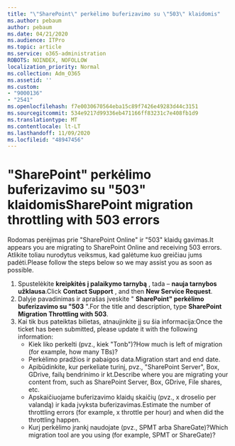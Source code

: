 ```yaml
---
title: "\"SharePoint\" perkėlimo buferizavimo su \"503\" klaidomis"
ms.author: pebaum
author: pebaum
ms.date: 04/21/2020
ms.audience: ITPro
ms.topic: article
ms.service: o365-administration
ROBOTS: NOINDEX, NOFOLLOW
localization_priority: Normal
ms.collection: Adm_O365
ms.assetid: ''
ms.custom:
- "9000136"
- "2541"
ms.openlocfilehash: f7e0030670564eba15c89f7426e49283d44c3151
ms.sourcegitcommit: 534e9217d99336eb471166ff83231c7e408fb1d9
ms.translationtype: MT
ms.contentlocale: lt-LT
ms.lasthandoff: 11/09/2020
ms.locfileid: "48947456"
---
```

# <a name="sharepoint-migration-throttling-with-503-errors"></a><span data-ttu-id="f7402-102">"SharePoint" perkėlimo buferizavimo su "503" klaidomis</span><span class="sxs-lookup"><span data-stu-id="f7402-102">SharePoint migration throttling with 503 errors</span></span>

<span data-ttu-id="f7402-103">Rodomas perėjimas prie "SharePoint Online" ir "503" klaidų gavimas.</span><span class="sxs-lookup"><span data-stu-id="f7402-103">It appears you are migrating to SharePoint Online and receiving 503 errors.</span></span> <span data-ttu-id="f7402-104">Atlikite toliau nurodytus veiksmus, kad galėtume kuo greičiau jums padėti.</span><span class="sxs-lookup"><span data-stu-id="f7402-104">Please follow the steps below so we may assist you as soon as possible.</span></span>

1. <span data-ttu-id="f7402-105">Spustelėkite **kreipkitės į palaikymo tarnybą** , tada – **nauja tarnybos užklausa**.</span><span class="sxs-lookup"><span data-stu-id="f7402-105">Click **Contact Support** , and then **New Service Request**.</span></span>
2. <span data-ttu-id="f7402-106">Dalyje pavadinimas ir aprašas įveskite " **SharePoint" perkėlimo buferizavimo su "503** ".</span><span class="sxs-lookup"><span data-stu-id="f7402-106">For the title and description, type **SharePoint Migration Throttling with 503**.</span></span>
3. <span data-ttu-id="f7402-107">Kai tik bus pateiktas bilietas, atnaujinkite jį su šia informacija:</span><span class="sxs-lookup"><span data-stu-id="f7402-107">Once the ticket has been submitted, please update it with the following information:</span></span>
    - <span data-ttu-id="f7402-108">Kiek liko perkelti (pvz., kiek "Tonb")?</span><span class="sxs-lookup"><span data-stu-id="f7402-108">How much is left of migration (for example, how many TBs)?</span></span>
    - <span data-ttu-id="f7402-109">Perkėlimo pradžios ir pabaigos data.</span><span class="sxs-lookup"><span data-stu-id="f7402-109">Migration start and end date.</span></span>
    - <span data-ttu-id="f7402-110">Apibūdinkite, kur perkeliate turinį, pvz., "SharePoint Server", Box, GDrive, failų bendrinimo ir kt.</span><span class="sxs-lookup"><span data-stu-id="f7402-110">Describe where you are migrating your content from, such as SharePoint Server, Box, GDrive, File shares, etc.</span></span>
    - <span data-ttu-id="f7402-111">Apskaičiuojame buferizavimo klaidų skaičių (pvz., x droselio per valandą) ir kada įvyksta buferizavimas.</span><span class="sxs-lookup"><span data-stu-id="f7402-111">Estimate the number of throttling errors (for example, x throttle per hour) and when did the throttling happen.</span></span>
    - <span data-ttu-id="f7402-112">Kurį perkėlimo įrankį naudojate (pvz., SPMT arba ShareGate)?</span><span class="sxs-lookup"><span data-stu-id="f7402-112">Which migration tool are you using (for example, SPMT or ShareGate)?</span></span>
